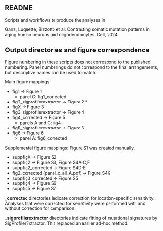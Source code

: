 ## README
Scripts and workflows to produce the analyses in

Ganz, Luquette, Bizzotto et al. Contrasting somatic mutation patterns in aging human neurons and oligodendrocytes. Cell, 2024.

## Output directories and figure correspondence
Figure numbering in these scripts does not correspond to the published numbering.
Panel numberings do not correspond to the final arrangements, but descriptive names
can be used to match.

Main figure mappings:
* fig1 -> Figure 1
    * panel C: fig1_corrected
* fig2_sigprofilerextractor -> Figure 2
    * 
* figX -> Figure 3
* fig3_sigprofilerextractor -> Figure 4
* fig4_corrected -> Figure 5
    * panels A and C: fig4
* fig5_sigprofilerextractor -> Figure 6
* fig6 -> Figure 6
    * panel A: fig6_corrected

Supplemental figure mappings:
Figure S1 was created manually.
* suppfigX -> Figure S2
* suppfig2 -> Figure S3, Figure S4A-C,F
* suppfig2_corrected -> Figure S4D-E
* fig2_corrected (panel_c_all_A.pdf) -> Figure S4G
* suppfig3_corrected -> Figure S5
* suppfig4 -> Figure S6 
* suppfig5 -> Figure S7

**_corrected** directories indicate correction for location-specific sensitivity.
Analyses that were corrected for sensitivity were performed with and without
correction for comparison.

**_sigprofilerextractor** directories indicate fitting of mutational signatures
by SigProfilerExtractor. This replaced an earlier ad-hoc method.
